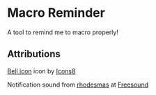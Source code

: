 Macro Reminder
==============

A tool to remind me to macro properly!

Attributions
------------
[Bell icon](https://icons8.com/icons/set/bell) icon by [Icons8]("https://icons8.com")

Notification sound from [rhodesmas](https://freesound.org/people/rhodesmas/) at [Freesound](https://freesound.org/people/rhodesmas/sounds/320655/)